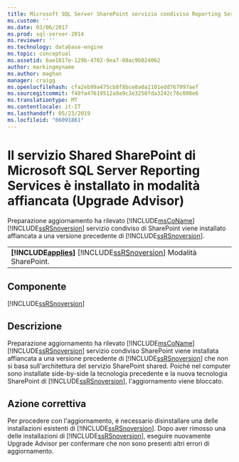 ```yaml
---
title: Microsoft SQL Server SharePoint servizio condiviso Reporting Services è installato Side-by-Side (Upgrade Advisor) | Microsoft Docs
ms.custom: ''
ms.date: 03/06/2017
ms.prod: sql-server-2014
ms.reviewer: ''
ms.technology: database-engine
ms.topic: conceptual
ms.assetid: 6ae1017e-129b-4702-9ea7-00ac9b024062
author: markingmyname
ms.author: maghan
manager: craigg
ms.openlocfilehash: cfa2eb99a475cb8f8bce8a0a1101edd767997aef
ms.sourcegitcommit: f40fa47619512a9a9c3e3258fda3242c76c008e6
ms.translationtype: MT
ms.contentlocale: it-IT
ms.lasthandoff: 05/23/2019
ms.locfileid: "66091861"
---
```

# <a name="microsoft-sql-server-reporting-services-sharepoint-shared-service-is-installed-side-by-side-upgrade-advisor"></a>Il servizio Shared SharePoint di Microsoft SQL Server Reporting Services è installato in modalità affiancata (Upgrade Advisor)
  Preparazione aggiornamento ha rilevato [!INCLUDE[msCoName](../../includes/msconame-md.md)] [!INCLUDE[ssRSnoversion](../../includes/ssrsnoversion-md.md)] servizio condiviso di SharePoint viene installato affiancata a una versione precedente di [!INCLUDE[ssRSnoversion](../../includes/ssrsnoversion-md.md)].  
  
||  
|-|  
|**[!INCLUDE[applies](../../includes/applies-md.md)]**  [!INCLUDE[ssRSnoversion](../../includes/ssrsnoversion-md.md)] Modalità SharePoint.|  
  
## <a name="component"></a>Componente  
 [!INCLUDE[ssRSnoversion](../../includes/ssrsnoversion-md.md)]  
  
## <a name="description"></a>Descrizione  
 Preparazione aggiornamento ha rilevato [!INCLUDE[msCoName](../../includes/msconame-md.md)] [!INCLUDE[ssRSnoversion](../../includes/ssrsnoversion-md.md)] servizio condiviso SharePoint viene installata affiancata a una versione precedente di [!INCLUDE[ssRSnoversion](../../includes/ssrsnoversion-md.md)] che non si basa sull'architettura del servizio SharePoint shared. Poiché nel computer sono installate side-by-side la tecnologia precedente e la nuova tecnologia SharePoint di [!INCLUDE[ssRSnoversion](../../includes/ssrsnoversion-md.md)], l'aggiornamento viene bloccato.  
  
## <a name="corrective-action"></a>Azione correttiva  
 Per procedere con l'aggiornamento, è necessario disinstallare una delle installazioni esistenti di [!INCLUDE[ssRSnoversion](../../includes/ssrsnoversion-md.md)]. Dopo aver rimosso una delle installazioni di [!INCLUDE[ssRSnoversion](../../includes/ssrsnoversion-md.md)], eseguire nuovamente Upgrade Advisor per confermare che non sono presenti altri errori di aggiornamento.  
  
  
